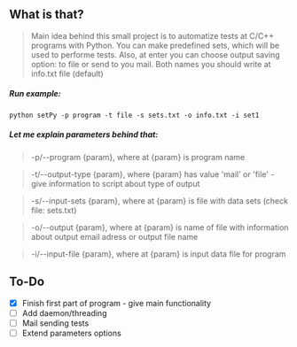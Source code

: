 ## What is that?
> Main idea behind this small project is to automatize tests at C/C++ programs with Python. You can make predefined sets, which will be used to performe tests. Also, at enter you can choose output saving option: to file or send to you mail. Both names you should write at info.txt file (default)

##### Run example:
`python setPy -p program -t file -s sets.txt -o info.txt -i set1`

##### Let me explain parameters behind that:
> -p/--program {param}, where at {param} is program name

> -t/--output-type {param}, where {param} has value 'mail' or 'file' - give information to script about type of output

> -s/--input-sets {param}, where at {param} is file with data sets (check file: sets.txt)

> -o/--output {param}, where at {param} is name of file with information about output email adress or output file name

> -i/--input-file {param}, where at {param} is input data file for program

## To-Do
- [x] Finish first part of program - give main functionality
- [ ] Add daemon/threading
- [ ] Mail sending tests
- [ ] Extend parameters options
